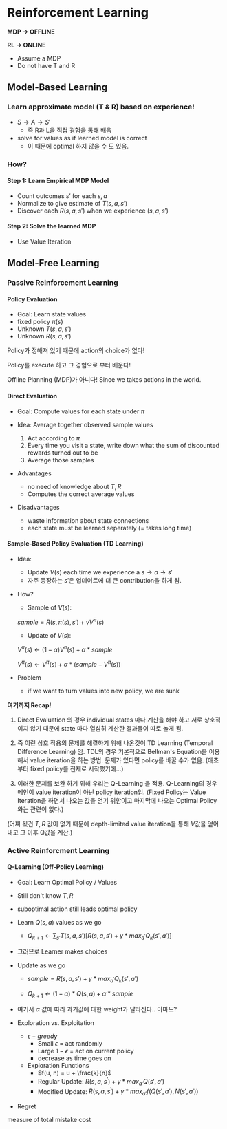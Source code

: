 # Reinforcement Learning

**MDP $\rightarrow$ OFFLINE**

**RL $\rightarrow$ ONLINE**

- Assume a MDP
- Do not have T and R

## Model-Based Learning
### Learn approximate model (T & R) based on experience!
* $S \rightarrow A \rightarrow S'$
	* 즉 R과 L을 직접 경험을 통해 배움
* solve for values as if learned model is correct
	* 이 때문에 optimal 하지 않을 수 도 있음.

### How?
#### Step 1: Learn Empirical MDP Model

* Count outcomes $s'$ for each $s, a$
* Normalize to give estimate of $T(s, a, s')$
* Discover each $R(s, a, s')$ when we experience $(s, a, s')$

#### Step 2: Solve the learned MDP

* Use Value Iteration

## Model-Free Learning

### Passive Reinforcement Learning

#### Policy Evaluation
* Goal: Learn state values
* fixed policy $\pi(s)$
* Unknown $T(s,a,s')$
* Unknown $R(s,a,s')$

Policy가 정해져 있기 때문에 action의 choice가 없다!

Policy를 execute 하고 그 경험으로 부터 배운다!

Offline Planning (MDP)가 아니다! Since we takes actions in the world.

#### Direct Evaluation
* Goal: Compute values for each state under $\pi$
* Idea: Average together observed sample values
	1. Act according to $\pi$
	2. Every time you visit a state, write down what the sum of discounted rewards turned out to be
	3. Average those samples

* Advantages 
	* no need of knowledge about $T, R$
	* Computes the correct average values
* Disadvantages
	* waste information about state connections
	* each state must be learned seperately (= takes long time)

#### Sample-Based Policy Evaluation (TD Learning)

* Idea: 
	* Update $V(s)$ each time we experience a $s \rightarrow a \rightarrow s'$
	* 자주 등장하는 $s'$은 업데이트에 더 큰 contribution을 하게 됨.

* How?
	* Sample of $V(s)$: 

	$sample = R(s, \pi(s), s') + \gamma V^\pi(s)$

	* Update of $V(s)$:

	$V^\pi(s) \leftarrow (1-\alpha)V^\pi(s) + \alpha * sample$

	$V^\pi(s) \leftarrow V^\pi(s) + \alpha * (sample-V^\pi(s))$

* Problem
	* if we want to turn values into new policy, we are sunk

**여기까지 Recap!**

1. Direct Evaluation 의 경우 individual states 마다 계산을 해야 하고 서로 상호적이지 않기 때문에 state 마다 열심히 계산한 결과들이 따로 놀게 됨.

2. 즉 이런 상호 작용의 문제를 해결하기 위해 나온것이 TD Learning (Temporal Difference Learning) 임. TDL의 경우 기본적으로 Bellman's Equation을 이용해서 value iteration을 하는 방법. 문제가 있다면 policy를 바꿀 수가 없음. (애초부터 fixed policy를 전제로 시작했기에...)

3. 이러한 문제를 보완 하기 위해 우리는 Q-Learning 을 적용. Q-Learning의 경우 메인이 value iteration이 아닌 policy iteration임. (Fixed Policy는 Value Iteration을 하면서 나오는 값을 얻기 위함이고 마지막에 나오는 Optimal Policy 와는 관련이 없다.)

(어찌 됬건 $T, R$ 값이 없기 때문에 depth-limited value iteration을 통해 $V$값을 얻어내고 그 이후 Q값을 계산.)

### Active Reinforcment Learning 
#### Q-Learning (Off-Policy Learning)
* Goal: Learn Optimal Policy / Values
* Still don't know $T, R$
* suboptimal action still leads optimal policy
* Learn $Q(s, a)$ values as we go

	* $Q_{k+1} \leftarrow \sum_{s'}T(s, a, s')[R(s, a, s') +\gamma * max_{a^'}Q_k(s', a')]$

* 그러므로 Learner makes choices

* Update as we go

	* $sample = R(s, a, s') +\gamma * max_{a^'}Q_k(s', a')$

	* $Q_{k+1} \leftarrow (1-\alpha) * Q(s, a)+\alpha * sample$

* 여기서 $\alpha$ 값에 따라 과거값에 대한 weight가 달라진다.. 아마도?

* Exploration vs. Exploitation
	* $\epsilon-greedy$
		* Small $\epsilon$ = act randomly
		* Large $1-\epsilon$ = act on current policy
		* decrease as time goes on
	* Exploration Functions
		* $f(u, n) = u + \frac{k}{n}$
		* Regular Update: $R(s, a, s^')+\gamma * max_{a'}Q(s', a')$
		* Modified Update: $R(s, a, s^')+\gamma * max_{a'}f(Q(s', a'), N(s', a'))$

* Regret 

measure of total mistake cost